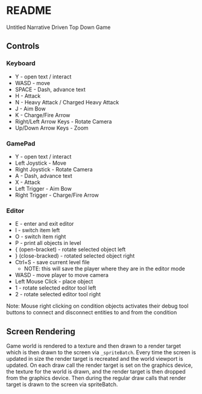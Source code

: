 # README

Untitled Narrative Driven Top Down Game

## Controls
### Keyboard
- Y - open text / interact
- WASD - move
- SPACE - Dash, advance text
- H - Attack
- N - Heavy Attack / Charged Heavy Attack
- J - Aim Bow
- K - Charge/Fire Arrow
- Right/Left Arrow Keys - Rotate Camera
- Up/Down Arrow Keys - Zoom

### GamePad
- Y - open text / interact
- Left Joystick - Move
- Right Joystick - Rotate Camera
- A - Dash, advance text
- X - Attack
- Left Trigger - Aim Bow
- Right Trigger - Charge/Fire Arrow

### Editor
- E - enter and exit editor
- I - switch item left
- O - switch item right
- P - print all objects in level
- { (open-bracket) - rotate selected object left
- } (close-bracked) - rotated selected object right
- Ctrl+S - save current level file
    - NOTE: this will save the player where they are in the editor mode
- WASD - move player to move camera
- Left Mouse Click - place object
- 1 - rotate selected editor tool left
- 2 - rotate selected editor tool right

Note: Mouse right clicking on condition objects activates their debug tool buttons to connect and disconnect entities to and from the condition

## Screen Rendering
Game world is rendered to a texture and then drawn to a render target which is then drawn to the screen via `_spriteBatch`. Every time the screen is updated in size the render target is recreated and the world viewport is updated. On each draw call the render target is set on the graphics device, the texture for the world is drawn, and the render target is then dropped from the graphics device. Then during the regular draw calls that render target is drawn to the screen via spriteBatch.